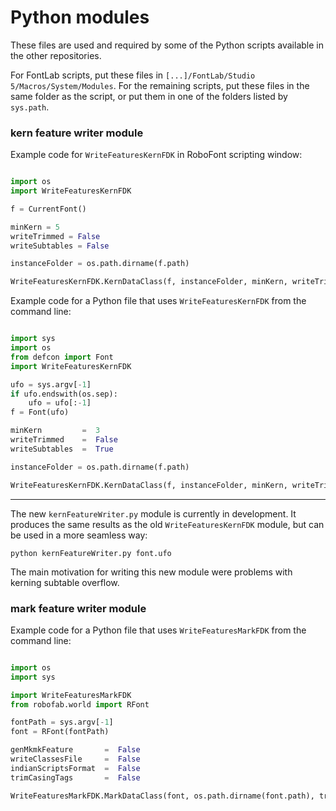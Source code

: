 Python modules
=========================
These files are used and required by some of the Python scripts available in the other repositories.

For FontLab scripts, put these files in `[...]/FontLab/Studio 5/Macros/System/Modules`.
For the remaining scripts, put these files in the same folder as the script, or put them in one of the folders listed by `sys.path`.

### kern feature writer module
Example code for `WriteFeaturesKernFDK` in RoboFont scripting window:

```python

import os
import WriteFeaturesKernFDK

f = CurrentFont()

minKern = 5
writeTrimmed = False
writeSubtables = False

instanceFolder = os.path.dirname(f.path)

WriteFeaturesKernFDK.KernDataClass(f, instanceFolder, minKern, writeTrimmed, writeSubtables)

```

Example code for a Python file that uses `WriteFeaturesKernFDK` from the command line:

```python

import sys
import os
from defcon import Font
import WriteFeaturesKernFDK

ufo = sys.argv[-1]
if ufo.endswith(os.sep):
    ufo = ufo[:-1]
f = Font(ufo)

minKern         =  3
writeTrimmed    =  False
writeSubtables  =  True

instanceFolder = os.path.dirname(f.path)

WriteFeaturesKernFDK.KernDataClass(f, instanceFolder, minKern, writeTrimmed, writeSubtables)

```

----

The new `kernFeatureWriter.py` module is currently in development. It produces the same results as the old `WriteFeaturesKernFDK` module, but can be used in a more seamless way:

```
python kernFeatureWriter.py font.ufo
```

The main motivation for writing this new module were problems with kerning subtable overflow.  

### mark feature writer module


Example code for a Python file that uses `WriteFeaturesMarkFDK` from the command line:

```python

import os
import sys

import WriteFeaturesMarkFDK
from robofab.world import RFont

fontPath = sys.argv[-1]
font = RFont(fontPath)

genMkmkFeature       =  False
writeClassesFile     =  False
indianScriptsFormat  =  False
trimCasingTags       =  False

WriteFeaturesMarkFDK.MarkDataClass(font, os.path.dirname(font.path), trimCasingTags, genMkmkFeature, writeClassesFile, indianScriptsFormat)

```

